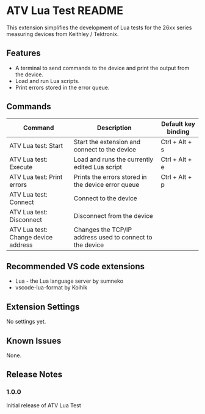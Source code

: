# ATV Lua Test README

This extension simplifies the development of Lua tests for the 26xx series measuring devices from Keithley / Tektronix.

## Features

* A terminal to send commands to the device and print the output from the device.
* Load and run Lua scripts.
* Print errors stored in the error queue.

## Commands

Command | Description | Default key binding
------- | ----------- | -------------------
ATV Lua test: Start | Start the extension and connect to the device | Ctrl + Alt + s
ATV Lua test: Execute | Load and runs the currently edited Lua script | Ctrl + Alt + e
ATV Lua test: Print errors | Prints the errors stored in the device error queue | Ctrl + Alt + p
ATV Lua test: Connect | Connect to the device |
ATV Lua test: Disconnect | Disconnect from the device |
ATV Lua test: Change device address | Changes the TCP/IP address used to connect to the device |

## Recommended VS code extensions

* Lua - the Lua language server by sumneko
* vscode-lua-format by Koihik

## Extension Settings

No settings yet.

## Known Issues

None.

## Release Notes

### 1.0.0

Initial release of ATV Lua Test

